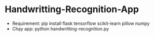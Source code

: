 # Handwritting-Recognition-App
- Requirement: pip install flask tensorflow scikit-learn pillow numpy
- Chạy app: python handwritting-recognition.py
